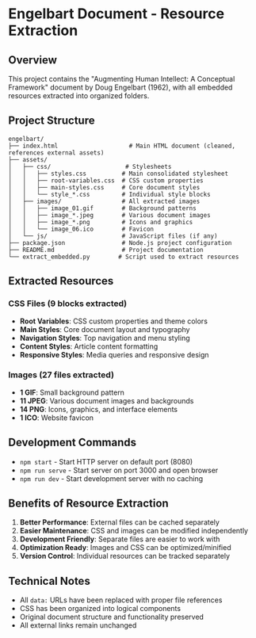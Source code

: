 # Engelbart Document - Resource Extraction

## Overview
This project contains the "Augmenting Human Intellect: A Conceptual Framework" document by Doug Engelbart (1962), with all embedded resources extracted into organized folders.

## Project Structure

```
engelbart/
├── index.html                    # Main HTML document (cleaned, references external assets)
├── assets/
│   ├── css/                     # Stylesheets
│   │   ├── styles.css          # Main consolidated stylesheet
│   │   ├── root-variables.css  # CSS custom properties
│   │   ├── main-styles.css     # Core document styles  
│   │   └── style_*.css         # Individual style blocks
│   ├── images/                 # All extracted images
│   │   ├── image_01.gif        # Background patterns
│   │   ├── image_*.jpeg        # Various document images
│   │   ├── image_*.png         # Icons and graphics
│   │   └── image_06.ico        # Favicon
│   └── js/                     # JavaScript files (if any)
├── package.json                # Node.js project configuration
├── README.md                   # Project documentation
└── extract_embedded.py        # Script used to extract resources
```

## Extracted Resources

### CSS Files (9 blocks extracted)
- **Root Variables**: CSS custom properties and theme colors
- **Main Styles**: Core document layout and typography
- **Navigation Styles**: Top navigation and menu styling
- **Content Styles**: Article content formatting
- **Responsive Styles**: Media queries and responsive design

### Images (27 files extracted)
- **1 GIF**: Small background pattern
- **11 JPEG**: Various document images and backgrounds
- **14 PNG**: Icons, graphics, and interface elements  
- **1 ICO**: Website favicon

## Development Commands

- `npm start` - Start HTTP server on default port (8080)
- `npm run serve` - Start server on port 3000 and open browser
- `npm run dev` - Start development server with no caching

## Benefits of Resource Extraction

1. **Better Performance**: External files can be cached separately
2. **Easier Maintenance**: CSS and images can be modified independently
3. **Development Friendly**: Separate files are easier to work with
4. **Optimization Ready**: Images and CSS can be optimized/minified
5. **Version Control**: Individual resources can be tracked separately

## Technical Notes

- All `data:` URLs have been replaced with proper file references
- CSS has been organized into logical components
- Original document structure and functionality preserved
- All external links remain unchanged
